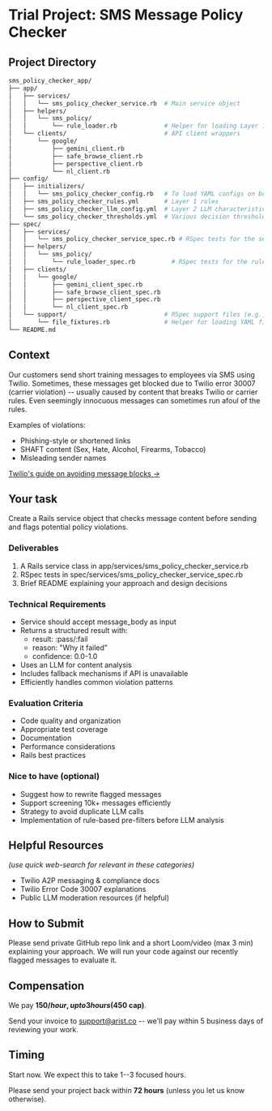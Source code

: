 # Trial Project: SMS Message Policy Checker

## Project Directory
```bash
sms_policy_checker_app/
├── app/
│   ├── services/
│   │   └── sms_policy_checker_service.rb  # Main service object
│   ├── helpers/
│   │   └── sms_policy/
│   │       └── rule_loader.rb             # Helper for loading Layer 1 rules
│   └── clients/                           # API client wrappers
│       └── google/
│           ├── gemini_client.rb
│           ├── safe_browse_client.rb
│           ├── perspective_client.rb
│           └── nl_client.rb
├── config/
│   ├── initializers/
│   │   └── sms_policy_checker_config.rb   # To load YAML configs on boot
│   ├── sms_policy_checker_rules.yml       # Layer 1 rules
│   ├── sms_policy_checker_llm_config.yml  # Layer 2 LLM characteristics and prompts
│   └── sms_policy_checker_thresholds.yml  # Various decision thresholds
├── spec/
│   ├── services/
│   │   └── sms_policy_checker_service_spec.rb # RSpec tests for the service
│   ├── helpers/
│   │   └── sms_policy/
│   │       └── rule_loader_spec.rb          # RSpec tests for the rule loader
│   ├── clients/
│   │   └── google/
│   │       ├── gemini_client_spec.rb
│   │       ├── safe_browse_client_spec.rb
│   │       ├── perspective_client_spec.rb
│   │       └── nl_client_spec.rb
│   └── support/                           # RSpec support files (e.g., shared contexts, mocks)
│       └── file_fixtures.rb               # Helper for loading YAML fixtures in tests
└── README.md                              
```

## Context

Our customers send short training messages to employees via SMS using Twilio. Sometimes, these messages get blocked due to Twilio error 30007 (carrier violation) -- usually caused by content that breaks Twilio or carrier rules. Even seemingly innocuous messages can sometimes run afoul of the rules.

Examples of violations:

- Phishing-style or shortened links
- SHAFT content (Sex, Hate, Alcohol, Firearms, Tobacco)
- Misleading sender names

[Twilio's guide on avoiding message blocks →](https://help.twilio.com/articles/1260803966670-How-do-I-prevent-my-Twilio-messages-from-being-filtered-blocked-)

## Your task

Create a Rails service object that checks message content before sending and flags potential policy violations.

### Deliverables

1. A Rails service class in app/services/sms_policy_checker_service.rb
2. RSpec tests in spec/services/sms_policy_checker_service_spec.rb
3. Brief README explaining your approach and design decisions

### Technical Requirements

- Service should accept message_body as input
- Returns a structured result with:
  - result: :pass/:fail
  - reason: "Why it failed"
  - confidence: 0.0-1.0
- Uses an LLM for content analysis
- Includes fallback mechanisms if API is unavailable
- Efficiently handles common violation patterns

### Evaluation Criteria

- Code quality and organization
- Appropriate test coverage
- Documentation
- Performance considerations
- Rails best practices

### Nice to have (optional)

- Suggest how to rewrite flagged messages
- Support screening 10k+ messages efficiently
- Strategy to avoid duplicate LLM calls
- Implementation of rule-based pre-filters before LLM analysis

## Helpful Resources

*(use quick web-search for relevant in these categories)*

- Twilio A2P messaging & compliance docs
- Twilio Error Code 30007 explanations
- Public LLM moderation resources (if helpful)

## How to Submit

Please send private GitHub repo link and a short Loom/video (max 3 min) explaining your approach. We will run your code against our recently flagged messages to evaluate it.

## Compensation

We pay **$150/hour, up to 3 hours ($450 cap)**.

Send your invoice to [support@arist.co](mailto:support@arist.co) -- we'll pay within 5 business days of reviewing your work.

## Timing

Start now. We expect this to take 1--3 focused hours.

Please send your project back within **72 hours** (unless you let us know otherwise).
